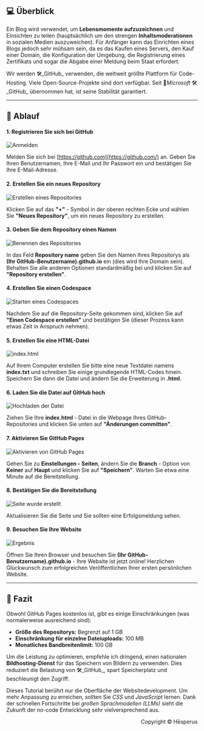 ## 💻 Überblick

Ein Blog wird verwendet, um **Lebensmomente aufzuzeichnen** und Einsichten zu teilen (hauptsächlich um den strengen **Inhaltsmoderationen** in sozialen Medien auszuweichen). Für Anfänger kann das Einrichten eines Blogs jedoch sehr mühsam sein, da es das Kaufen eines Servers, den Kauf einer Domain, die Konfiguration der Umgebung, die Registrierung eines Zertifikats und sogar die Abgabe einer Meldung beim Staat erfordert.

Wir werden 🛠️_GitHub_ verwenden, die weltweit größte Plattform für Code-Hosting. Viele Open-Source-Projekte sind dort verfügbar. Seit 🧰_Microsoft_ 🛠️_GitHub_ übernommen hat, ist seine Stabilität garantiert.

---

## 🧭 Ablauf

#### 1. Registrieren Sie sich bei GitHub

![Anmelden](https://img1.tucang.cc/api/image/show/113010b318eeb9c8da6403e8c6dc3ce6)

Melden Sie sich bei [https://github.com](https://github.com/) an. Geben Sie Ihren Benutzernamen, Ihre E-Mail und Ihr Passwort ein und bestätigen Sie Ihre E-Mail-Adresse.

#### 2. Erstellen Sie ein neues Repository

![Erstellen eines Repositories](https://img1.tucang.cc/api/image/show/bbafb398935a68e8a91fc76d893b6884)

Klicken Sie auf das **"+"** - Symbol in der oberen rechten Ecke und wählen Sie **"Neues Repository"**, um ein neues Repository zu erstellen.

#### 3. Geben Sie dem Repository einen Namen

![Benennen des Repositories](https://img1.tucang.cc/api/image/show/ecf97aa545d470aa856933a79412151c)

In das Feld **Repository name** geben Sie den Namen Ihres Repositorys als **(Ihr GitHub-Benutzername).github.io** ein (dies wird Ihre Domain sein). Behalten Sie alle anderen Optionen standardmäßig bei und klicken Sie auf **"Repository erstellen"**.

#### 4. Erstellen Sie einen Codespace

![Starten eines Codespaces](https://img1.tucang.cc/api/image/show/cd442448e9c358b3e6ffecfdfc68e97c)

Nachdem Sie auf die Repository-Seite gekommen sind, klicken Sie auf **"Einen Codespace erstellen"** und bestätigen Sie (dieser Prozess kann etwas Zeit in Anspruch nehmen).

#### 5. Erstellen Sie eine HTML-Datei

![index.html](https://img1.tucang.cc/api/image/show/86c757b84f344d2c8def335f9de13522)

Auf Ihrem Computer erstellen Sie bitte eine neue Textdatei namens **index.txt** und schreiben Sie einige grundlegende HTML-Codes hinein. Speichern Sie dann die Datei und ändern Sie die Erweiterung in **.html**.

#### 6. Laden Sie die Datei auf GitHub hoch

![Hochladen der Datei](https://img1.tucang.cc/api/image/show/912108582d6a5fce0b88db6f7cede887)

Ziehen Sie Ihre **index.html** - Datei in die Webpage Ihres GitHub-Repositories und klicken Sie unten auf **"Änderungen committen"**.

#### 7. Aktivieren Sie GitHub Pages

![Aktivieren von GitHub Pages](https://img1.tucang.cc/api/image/show/0a3d24dfa120ad0645e33bfcdb7395b8)

Gehen Sie zu **Einstellungen - Seiten**, ändern Sie die **Branch** - Option von **Keiner** auf **Haupt** und klicken Sie auf **"Speichern"**. Warten Sie etwa eine Minute auf die Bereitstellung.

#### 8. Bestätigen Sie die Bereitstellung

![Seite wurde erstellt](https://img1.tucang.cc/api/image/show/446ca4a5939cd1c8b29737334b043453)

Aktualisieren Sie die Seite und Sie sollten eine Erfolgsmeldung sehen.

#### 9. Besuchen Sie Ihre Website

![Ergebnis](https://img1.tucang.cc/api/image/show/8e94d942d48c21f7dff1ac37ec6c6dba)

Öffnen Sie Ihren Browser und besuchen Sie **(Ihr GitHub-Benutzername).github.io** - Ihre Website ist jetzt online! Herzlichen Glückwunsch zum erfolgreichen Veröffentlichen Ihrer ersten persönlichen Website.

---

## 📖 Fazit

Obwohl GitHub Pages kostenlos ist, gibt es einige Einschränkungen (was normalerweise ausreichend sind):
- **Größe des Repositorys:** Begrenzt auf 1 GB
- **Einschränkung für einzelne Dateiuploads:** 100 MB
- **Monatliches Bandbreitenlimit:** 100 GB

Um die Leistung zu optimieren, empfehle ich dringend, einen nationalen **Bildhosting-Dienst** für das Speichern von Bildern zu verwenden. Dies reduziert die Belastung von 🛠️_GitHub_, spart Speicherplatz und beschleunigt den Zugriff.

Dieses Tutorial berührt nur die Oberfläche der Websitedevelopment. Um mehr Anpassung zu erreichen, sollten Sie _CSS_ und _JavaScript_ lernen. Dank der schnellen Fortschritte bei _großen Sprachmodellen (LLMs)_ sieht die Zukunft der no-code Entwicklung sehr vielversprechend aus.

<p style="text-align: right;">Copyright ©️ Hēsperus</p>